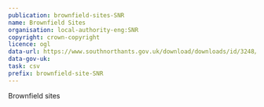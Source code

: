 ```yaml
---
publication: brownfield-sites-SNR
name: Brownfield Sites
organisation: local-authority-eng:SNR
copyright: crown-copyright
licence: ogl
data-url: https://www.southnorthants.gov.uk/download/downloads/id/3248/snc-brownfield-land-register-20175.csv
data-gov-uk: 
task: csv
prefix: brownfield-site-SNR
---
```


Brownfield sites

